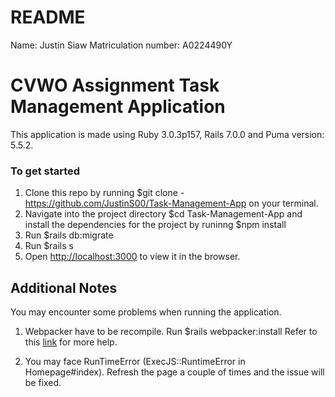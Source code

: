 # README

Name: Justin Siaw
Matriculation number: A0224490Y

# CVWO Assignment Task Management Application

This application is made using Ruby 3.0.3p157, Rails 7.0.0 and Puma version: 5.5.2.

### To get started 
1. Clone this repo by running $git clone -https://github.com/JustinS00/Task-Management-App on your terminal.
2. Navigate into the project directory $cd Task-Management-App and install the dependencies for the project by runinng $npm install
3. Run $rails db:migrate 
4. Run $rails s
5. Open [http://localhost:3000](http://localhost:3000) to view it in the browser.

## Additional Notes
You may encounter some problems when running the application.

1. Webpacker have to be recompile. 
Run $rails webpacker:install
Refer to this [link](https://stackoverflow.com/questions/54113179/rails-webpackermanifestmissingentryerror-in-homeindex) for more help.

2. You may face RunTimeError (ExecJS::RuntimeError in Homepage#index). Refresh the page a couple of times and the issue will be fixed.

